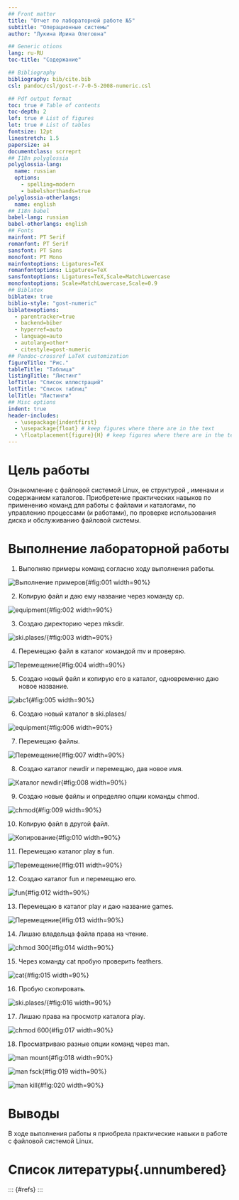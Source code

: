 ```yaml
---
## Front matter
title: "Отчет по лабораторной работе №5"
subtitle: "Операционные системы"
author: "Лукина Ирина Олеговна"

## Generic otions
lang: ru-RU
toc-title: "Содержание"

## Bibliography
bibliography: bib/cite.bib
csl: pandoc/csl/gost-r-7-0-5-2008-numeric.csl

## Pdf output format
toc: true # Table of contents
toc-depth: 2
lof: true # List of figures
lot: true # List of tables
fontsize: 12pt
linestretch: 1.5
papersize: a4
documentclass: scrreprt
## I18n polyglossia
polyglossia-lang:
  name: russian
  options:
	- spelling=modern
	- babelshorthands=true
polyglossia-otherlangs:
  name: english
## I18n babel
babel-lang: russian
babel-otherlangs: english
## Fonts
mainfont: PT Serif
romanfont: PT Serif
sansfont: PT Sans
monofont: PT Mono
mainfontoptions: Ligatures=TeX
romanfontoptions: Ligatures=TeX
sansfontoptions: Ligatures=TeX,Scale=MatchLowercase
monofontoptions: Scale=MatchLowercase,Scale=0.9
## Biblatex
biblatex: true
biblio-style: "gost-numeric"
biblatexoptions:
  - parentracker=true
  - backend=biber
  - hyperref=auto
  - language=auto
  - autolang=other*
  - citestyle=gost-numeric
## Pandoc-crossref LaTeX customization
figureTitle: "Рис."
tableTitle: "Таблица"
listingTitle: "Листинг"
lofTitle: "Список иллюстраций"
lotTitle: "Список таблиц"
lolTitle: "Листинги"
## Misc options
indent: true
header-includes:
  - \usepackage{indentfirst}
  - \usepackage{float} # keep figures where there are in the text
  - \floatplacement{figure}{H} # keep figures where there are in the text
---
```


# Цель работы

Ознакомление с файловой системой Linux, ее структурой , именами и содержанием каталогов. Приобретение практических навыков по применению команд для работы с файлами и каталогами, по управлению процессами (и работами), по проверке использования диска и обслуживанию файловой системы.


# Выполнение лабораторной работы

1. Выполняю примеры команд согласно ходу выполнения работы.

![Выполнение примеров](image/1.png){#fig:001 width=90%}

2. Копирую файл и даю ему название через команду cp.

![equipment](image/2.png){#fig:002 width=90%}

3. Создаю директорию через mksdir.

![ski.plases/](image/3.png){#fig:003 width=90%}

4. Перемещаю файл в каталог командой mv и проверяю.

![Перемещение](image/5.png){#fig:004 width=90%}

5. Создаю новый файл и копирую его в каталог, одновременно даю новое название.

![abc1](image/6.png){#fig:005 width=90%}

6. Создаю новый каталог в ski.plases/

![equipment](image/7.png){#fig:006 width=90%}

7. Перемещаю файлы.

![Перемещение](image/8.png){#fig:007 width=90%}

8. Создаю каталог newdir и перемещаю, дав новое имя.

![Каталог newdir](image/9.png){#fig:008 width=90%}

9. Создаю новые файлы и определяю опции команды chmod.

![chmod](image/10.png){#fig:009 width=90%}

10. Копирую файл в другой файл.

![Копирование](image/11.png){#fig:010 width=90%}

11. Перемещаю каталог play в fun.

![Перемещение](image/12.png){#fig:011 width=90%}

12. Создаю каталог fun и перемещаю его.

![fun](image/13.png){#fig:012 width=90%}

13. Перемещаю в каталог play и даю название games.

![Перемещение](image/14.png){#fig:013 width=90%}

14. Лишаю владельца файла права на чтение.

![chmod 300](image/15.png){#fig:014 width=90%}

15. Через команду cat пробую проверить feathers.

![cat](image/16.png){#fig:015 width=90%}

16. Пробую скопировать.

![ski.plases/](image/17.png){#fig:016 width=90%}

17. Лишаю права на просмотр каталога play.

![chmod 600](image/18.png){#fig:017 width=90%}

18. Просматриваю разные опции команд через man.

![man mount](image/19.png){#fig:018 width=90%}

![man fsck](image/20.png){#fig:019 width=90%}

![man kill](image/21.png){#fig:020 width=90%}



# Выводы

В ходе выполнения работы я приобрела практические навыки в работе с файловой системой Linux.

# Список литературы{.unnumbered}

::: {#refs}
:::

